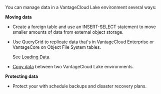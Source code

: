 You can manage data in a VantageCloud Lake environment several ways:

**Moving data**

-   Create a foreign table and use an INSERT-SELECT statement to move smaller amounts of data from external object storage.


-   Use QueryGrid to replicate data that's in VantageCloud Enterprise or VantageCore on Object File System tables.

    See [Loading Data](https://docs.teradata.com/access/sources/dita/topic?dita:topicPath=zye1681862891537.dita&utm_source=console&utm_medium=iph).


-   [Copy data](bgr1694118840100.md) between two VantageCloud Lake environments.


**Protecting data**

-   Protect your with schedule backups and disaster recovery plans.


